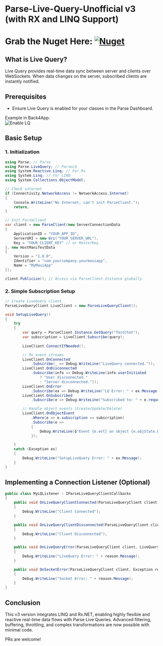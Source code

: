 # Parse-Live-Query-Unofficial v3 (with RX and LINQ Support)

# Grab the Nuget Here: [![Nuget](https://img.shields.io/nuget/v/yb.parselivequerydotnet.svg)](https://www.nuget.org/packages/YB.ParseLiveQueryDotNet)

## What is Live Query?
Live Query provides real-time data sync between server and clients over WebSockets. When data changes on the server, subscribed clients are instantly notified.

## Prerequisites
- Ensure Live Query is enabled for your classes in the Parse Dashboard.

Example in Back4App:  
![Enable LQ](https://github.com/user-attachments/assets/b9cba805-f81a-47e2-a999-ce6864ba438a)

## Basic Setup

### 1. Initialization
```csharp
using Parse; // Parse
using Parse.LiveQuery; // ParseLQ
using System.Reactive.Linq; // For Rx
using System.Linq; // For LINQ
using System.Collections.ObjectModel;

// Check internet
if (Connectivity.NetworkAccess != NetworkAccess.Internet)
{
    Console.WriteLine("No Internet, can't init ParseClient.");
    return;
}

// Init ParseClient
var client = new ParseClient(new ServerConnectionData
{
    ApplicationID = "YOUR_APP_ID",
    ServerURI = new Uri("YOUR_SERVER_URL"),
    Key = "YOUR_CLIENT_KEY" // or MasterKey
}, new HostManifestData
{
    Version = "1.0.0",
    Identifier = "com.yourcompany.yourmauiapp",
    Name = "MyMauiApp"
});

client.Publicize(); // Access via ParseClient.Instance globally
```

### 2. Simple Subscription Setup
```csharp
// Create LiveQuery client
ParseLiveQueryClient LiveClient = new ParseLiveQueryClient();

void SetupLiveQuery()
{
    try
    {
        var query = ParseClient.Instance.GetQuery("TestChat");
        var subscription = LiveClient.Subscribe(query);
        
        LiveClient.ConnectIfNeeded();

        // Rx event streams
        LiveClient.OnConnected
            .Subscribe(_ => Debug.WriteLine("LiveQuery connected."));
        LiveClient.OnDisconnected
            .Subscribe(info => Debug.WriteLine(info.userInitiated 
                ? "User disconnected." 
                : "Server disconnected."));
        LiveClient.OnError
            .Subscribe(ex => Debug.WriteLine("LQ Error: " + ex.Message));
        LiveClient.OnSubscribed
            .Subscribe(e => Debug.WriteLine("Subscribed to: " + e.requestId));

        // Handle object events (Create/Update/Delete)
        LiveClient.OnObjectEvent
            .Where(e => e.subscription == subscription)
            .Subscribe(e =>
            {
                Debug.WriteLine($"Event {e.evt} on object {e.objState.ObjectId}");
            });

    }
    catch (Exception ex)
    {
        Debug.WriteLine("SetupLiveQuery Error: " + ex.Message);
    }
}
```

## Implementing a Connection Listener (Optional)
```csharp
public class MyLQListener : IParseLiveQueryClientCallbacks
{
    public void OnLiveQueryClientConnected(ParseLiveQueryClient client)
    {
        Debug.WriteLine("Client Connected");
    }

    public void OnLiveQueryClientDisconnected(ParseLiveQueryClient client, bool userInitiated)
    {
        Debug.WriteLine("Client Disconnected");
    }

    public void OnLiveQueryError(ParseLiveQueryClient client, LiveQueryException reason)
    {
        Debug.WriteLine("LiveQuery Error: " + reason.Message);
    }

    public void OnSocketError(ParseLiveQueryClient client, Exception reason)
    {
        Debug.WriteLine("Socket Error: " + reason.Message);
    }
}

```

## Conclusion
This v3 version integrates LINQ and Rx.NET, enabling highly flexible and reactive real-time data flows with Parse Live Queries. Advanced filtering, buffering, throttling, and complex transformations are now possible with minimal code.

PRs are welcome!

